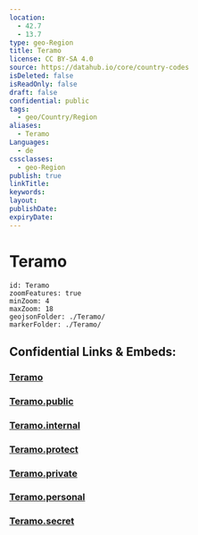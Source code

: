 ```yaml
---
location:
  - 42.7
  - 13.7
type: geo-Region
title: Teramo
license: CC BY-SA 4.0
source: https://datahub.io/core/country-codes
isDeleted: false
isReadOnly: false
draft: false
confidential: public
tags:
  - geo/Country/Region
aliases:
  - Teramo
Languages:
  - de
cssclasses:
  - geo-Region
publish: true
linkTitle:
keywords:
layout:
publishDate:
expiryDate:
---
```


# Teramo

```leaflet
id: Teramo
zoomFeatures: true 
minZoom: 4 
maxZoom: 18
geojsonFolder: ./Teramo/
markerFolder: ./Teramo/
```


## Confidential Links & Embeds: 

### [Teramo](/_Standards/Earth/Continent/Europe/Europe~South/Italy/regions~Italy/Abruzzo/Teramo.md) 

### [Teramo.public](/_public/Earth/Continent/Europe/Europe~South/Italy/regions~Italy/Abruzzo/Teramo.public.md) 

### [Teramo.internal](/_internal/Earth/Continent/Europe/Europe~South/Italy/regions~Italy/Abruzzo/Teramo.internal.md) 

### [Teramo.protect](/_protect/Earth/Continent/Europe/Europe~South/Italy/regions~Italy/Abruzzo/Teramo.protect.md) 

### [Teramo.private](/_private/Earth/Continent/Europe/Europe~South/Italy/regions~Italy/Abruzzo/Teramo.private.md) 

### [Teramo.personal](/_personal/Earth/Continent/Europe/Europe~South/Italy/regions~Italy/Abruzzo/Teramo.personal.md) 

### [Teramo.secret](/_secret/Earth/Continent/Europe/Europe~South/Italy/regions~Italy/Abruzzo/Teramo.secret.md)

